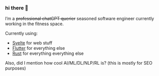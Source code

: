 ### hi there 👋

I’m a ~~professional chatGPT querier~~ seasoned software engineer currently working in the fitness space. 

Currently using:
- [Svelte](https://youtu.be/dQw4w9WgXcQ) for web stuff
- [Flutter](https://youtu.be/dQw4w9WgXcQ) for everything else
- [Rust](https://youtu.be/dQw4w9WgXcQ) for everything everything else

Also, did I mention how cool AI/ML/DL/NLP/RL is? (this is mostly for SEO purposes)
